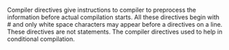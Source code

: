 Compiler directives give instructions to compiler to preprocess the information before actual compilation starts. All these directives begin with # and only white space characters may appear before a directives on a line. These directives are not statements. The compiler directives used to help in conditional compilation. 